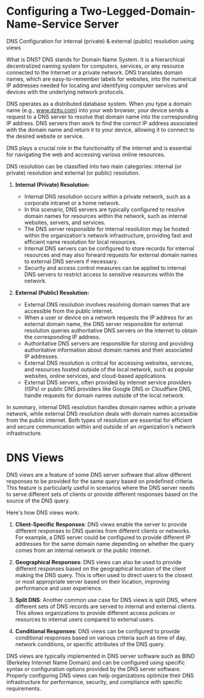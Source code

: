 # Configuring a Two-Legged-Domain-Name-Service Server
DNS Configuration for internal (private) &amp; external (public) resolution using views

What is DNS?
DNS stands for Domain Name System. It is a hierarchical decentralized naming system for computers, services, or any resource connected to the Internet or a private network. DNS translates domain names, which are easy-to-remember labels for websites, into the numerical IP addresses needed for locating and identifying computer services and devices with the underlying network protocols.

DNS operates as a distributed database system. When you type a domain name (e.g., www.dzitu.com) into your web browser, your device sends a request to a DNS server to resolve that domain name into the corresponding IP address. DNS servers then work to find the correct IP address associated with the domain name and return it to your device, allowing it to connect to the desired website or service.

DNS plays a crucial role in the functionality of the internet and is essential for navigating the web and accessing various online resources.

DNS resolution can be classified into two main categories: internal (or private) resolution and external (or public) resolution.

1. **Internal (Private) Resolution:**
   - Internal DNS resolution occurs within a private network, such as a corporate intranet or a home network.
   - In this scenario, DNS servers are typically configured to resolve domain names for resources within the network, such as internal websites, servers, and services.
   - The DNS server responsible for internal resolution may be hosted within the organization's network infrastructure, providing fast and efficient name resolution for local resources.
   - Internal DNS servers can be configured to store records for internal resources and may also forward requests for external domain names to external DNS servers if necessary.
   - Security and access control measures can be applied to internal DNS servers to restrict access to sensitive resources within the network.

2. **External (Public) Resolution:**
   - External DNS resolution involves resolving domain names that are accessible from the public internet.
   - When a user or device on a network requests the IP address for an external domain name, the DNS server responsible for external resolution queries authoritative DNS servers on the internet to obtain the corresponding IP address.
   - Authoritative DNS servers are responsible for storing and providing authoritative information about domain names and their associated IP addresses.
   - External DNS resolution is critical for accessing websites, services, and resources hosted outside of the local network, such as popular websites, online services, and cloud-based applications.
   - External DNS servers, often provided by internet service providers (ISPs) or public DNS providers like Google DNS or Cloudflare DNS, handle requests for domain names outside of the local network.

In summary, internal DNS resolution handles domain names within a private network, while external DNS resolution deals with domain names accessible from the public internet. Both types of resolution are essential for efficient and secure communication within and outside of an organization's network infrastructure.

# DNS Views
DNS views are a feature of some DNS server software that allow different responses to be provided for the same query based on predefined criteria. This feature is particularly useful in scenarios where the DNS server needs to serve different sets of clients or provide different responses based on the source of the DNS query.

Here's how DNS views work:

1. **Client-Specific Responses**: DNS views enable the server to provide different responses to DNS queries from different clients or networks. For example, a DNS server could be configured to provide different IP addresses for the same domain name depending on whether the query comes from an internal network or the public internet.

2. **Geographical Responses**: DNS views can also be used to provide different responses based on the geographical location of the client making the DNS query. This is often used to direct users to the closest or most appropriate server based on their location, improving performance and user experience.

3. **Split DNS**: Another common use case for DNS views is split DNS, where different sets of DNS records are served to internal and external clients. This allows organizations to provide different access policies or resources to internal users compared to external users.

4. **Conditional Responses**: DNS views can be configured to provide conditional responses based on various criteria such as time of day, network conditions, or specific attributes of the DNS query.

DNS views are typically implemented in DNS server software such as BIND (Berkeley Internet Name Domain) and can be configured using specific syntax or configuration options provided by the DNS server software. Properly configuring DNS views can help organizations optimize their DNS infrastructure for performance, security, and compliance with specific requirements.
